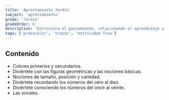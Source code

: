 ```yaml
---
title: 'Aprestamiento Jardín'
subject: 'aprestamiento'
grade: 'Jardín'
gradeOrder: 0
description: 'Estructura el pensamiento, relacionando el aprendizaje a partir de lo que observa en su entorno. Suministra fundamentos lógicos conceptuales y procedimentales.'
tags: ['preescolar', 'trazos', 'motricidad fina']
---
```


## Contenido

* Colores primarios y secundarios.
* Diviértete con las figuras geométricas y las nociones básicas.
* Nociones de tamaño, posición y cantidad.
* Diviértete recordando los números del cero al diez.
* Diviértete conociendo los números del once al veinte.
* Las vocales.